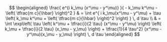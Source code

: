 
$$
  \begin{aligned}
    \frac{
      e^{i k_\mu (x^\mu - y^\mu)}
    }{
      - k_\mu k^\mu - \left( \tfrac{m c}{\hbar} \right)^2
    }
    & =
    \int 
      e^{
         i k_\mu(x^\mu - y^\mu) 
         +
         \tau 
         \left( 
            k_\mu k^\mu + \left( \tfrac{m c}{\hbar} \right)^2
         \right) 
      }
    \, d \tau
    \\
    & =
    \int 
      \exp\left(
         \tau
         \left(
            k^\mu + \tfrac{i}{2 \tau} (x^\mu - y^\mu)
         \right)
         \left(
            k_\mu + \tfrac{i}{2 \tau} (x_\mu - y_\mu)
         \right)
         +
         \tfrac{1}{4 \tau^2} (x^\mu - y^\mu)(x_\mu - y_\mu)
      \right)
      \, d \tau
  \end{aligned}
$$